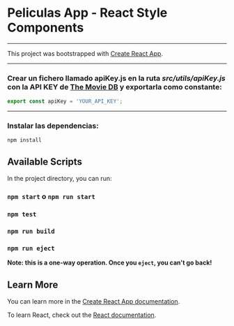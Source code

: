 # Peliculas App - React Style Components 

---

This project was bootstrapped with [Create React App](https://github.com/facebook/create-react-app).

---

### Crear un fichero llamado apiKey.js en la ruta _src/utils/apiKey.js_ con la API KEY de [The Movie DB](https://www.themoviedb.org/settings/api) y exportarla como constante:

```javascript {.line-numbers}
export const apiKey = 'YOUR_API_KEY';
```

---

### Instalar las dependencias:

```
npm install
```

## Available Scripts

In the project directory, you can run:

### `npm start` o `npm run start`

### `npm test`

### `npm run build`

### `npm run eject`

**Note: this is a one-way operation. Once you `eject`, you can't go back!**

## Learn More

You can learn more in the [Create React App documentation](https://facebook.github.io/create-react-app/docs/getting-started).

To learn React, check out the [React documentation](https://reactjs.org/).
